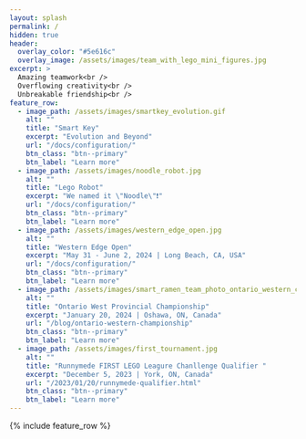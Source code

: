 ```yaml
---
layout: splash
permalink: /
hidden: true
header:
  overlay_color: "#5e616c"
  overlay_image: /assets/images/team_with_lego_mini_figures.jpg
excerpt: >
  Amazing teamwork<br />
  Overflowing creativity<br />
  Unbreakable friendship<br />
feature_row:
  - image_path: /assets/images/smartkey_evolution.gif
    alt: ""
    title: "Smart Key"
    excerpt: "Evolution and Beyond"
    url: "/docs/configuration/"
    btn_class: "btn--primary"
    btn_label: "Learn more"
  - image_path: /assets/images/noodle_robot.jpg
    alt: ""
    title: "Lego Robot"
    excerpt: "We named it \"Noodle\"❗"
    url: "/docs/configuration/"
    btn_class: "btn--primary"
    btn_label: "Learn more"
  - image_path: /assets/images/western_edge_open.jpg
    alt: ""
    title: "Western Edge Open"
    excerpt: "May 31 - June 2, 2024 | Long Beach, CA, USA"
    url: "/docs/configuration/"
    btn_class: "btn--primary"
    btn_label: "Learn more"
  - image_path: /assets/images/smart_ramen_team_photo_ontario_western_competition.jpg
    alt: ""
    title: "Ontario West Provincial Championship"
    excerpt: "January 20, 2024 | Oshawa, ON, Canada"
    url: "/blog/ontario-western-championship"
    btn_class: "btn--primary"
    btn_label: "Learn more"
  - image_path: /assets/images/first_tournament.jpg
    alt: ""
    title: "Runnymede FIRST LEGO Leagure Chanllenge Qualifier "
    excerpt: "December 5, 2023 | York, ON, Canada"
    url: "/2023/01/20/runnymede-qualifier.html"
    btn_class: "btn--primary"
    btn_label: "Learn more"      
---
```


{% include feature_row %}
